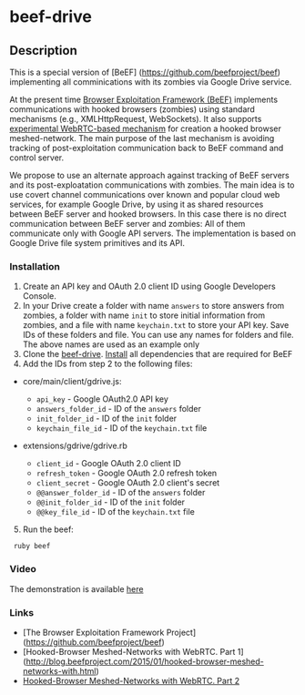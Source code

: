 # beef-drive

## Description
This is a special version of [BeEF] (https://github.com/beefproject/beef) implementing all comminications with its zombies via Google Drive service.

At the present time [Browser Exploitation Framework (BeEF)](http://beefproject.com/) implements communications with hooked browsers (zombies) using standard mechanisms (e.g., XMLHttpRequest, WebSockets). It also supports [experimental WebRTC-based mechanism](http://blog.beefproject.com/2015/01/hooked-browser-meshed-networks-with.html#more)
for creation a hooked browser meshed-network. The main purpose of the last mechanism is avoiding tracking of post-exploitation communication back to BeEF command and control server.

We propose to use an alternate approach against tracking of BeEF servers and its post-exploatation communications with zombies.
The main idea is to use covert channel communications over known and popular cloud web services, for example Google Drive,
by using it as shared resources between BeEF server and hooked browsers. In this case there is no direct communication between BeEF server and zombies: All of them communicate only with Google API servers. The implementation is based on Google Drive
file system primitives and its API.

### Installation
1. Create an API key and OAuth 2.0 client ID using Google Developers Console.
2. In your Drive create a folder with name `answers` to store answers from zombies, a folder with name `init` to store initial information from zombies, and a file with name `keychain.txt` to store your API key. Save IDs of these folders and file. You can use any names for folders and file. The above names are used as an example only
3. Clone the [beef-drive](https://github.com/tsu-iscd/beef-drive.git). [Install](https://github.com/beefproject/beef/wiki/Installation) all dependencies that are required for BeEF
4. Add the IDs from step 2 to the following files:
* core/main/client/gdrive.js:
    * `api_key` - Google OAuth2.0 API key
    * `answers_folder_id` - ID of the `answers` folder
    * `init_folder_id` - ID of the `init` folder
    * `keychain_file_id` - ID of the `keychain.txt` file
	
* extensions/gdrive/gdrive.rb
    * `client_id` - Google OAuth 2.0 client ID
    * `refresh_token` - Google OAuth 2.0 refresh token
    * `client_secret` - Google OAuth 2.0 client's secret
    * `@@answer_folder_id` - ID of the `answers` folder
    * `@@init_folder_id` - ID of the `init` folder
    * `@@key_file_id` - ID of the `keychain.txt` file

5. Run the beef:

```
 ruby beef
```

### Video
The demonstration is available [here](http://www.youtube.com/watch?v=_RfBUEcvynM)

### Links
* [The Browser Exploitation Framework Project] (https://github.com/beefproject/beef)
* [Hooked-Browser Meshed-Networks with WebRTC. Part 1] (http://blog.beefproject.com/2015/01/hooked-browser-meshed-networks-with.html)
* [Hooked-Browser Meshed-Networks with WebRTC. Part 2](http://blog.beefproject.com/2015/01/hooked-browser-meshed-networks-with_26.html)


